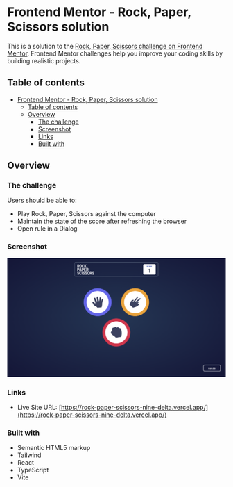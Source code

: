 # Frontend Mentor - Rock, Paper, Scissors solution

This is a solution to the [Rock, Paper, Scissors challenge on Frontend Mentor](https://www.frontendmentor.io/challenges/rock-paper-scissors-game-pTgwgvgH). Frontend Mentor challenges help you improve your coding skills by building realistic projects.

## Table of contents

- [Frontend Mentor - Rock, Paper, Scissors solution](#frontend-mentor---rock-paper-scissors-solution)
  - [Table of contents](#table-of-contents)
  - [Overview](#overview)
    - [The challenge](#the-challenge)
    - [Screenshot](#screenshot)
    - [Links](#links)
    - [Built with](#built-with)

## Overview

### The challenge

Users should be able to:

- Play Rock, Paper, Scissors against the computer
- Maintain the state of the score after refreshing the browser
- Open rule in a Dialog

### Screenshot

![Screenshot of application](design/screenshot.png)

### Links

- Live Site URL: [https://rock-paper-scissors-nine-delta.vercel.app/](https://rock-paper-scissors-nine-delta.vercel.app/)

### Built with

- Semantic HTML5 markup
- Tailwind
- React
- TypeScript
- Vite
